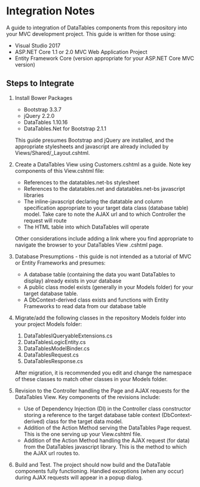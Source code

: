 ﻿# Integration Notes

A guide to integration of DataTables components from this repository into your MVC development project.  This guide is written for those using:

  * Visual Studio 2017
  * ASP.NET Core 1.1 or 2.0 MVC Web Application Project
  * Entity Framework Core (version appropriate for your ASP.NET Core MVC version)

## Steps to Integrate
1. Install Bower Packages
   * Bootstrap 3.3.7
   * jQuery 2.2.0
   * DataTables 1.10.16
   * DataTables.Net for Bootstrap 2.1.1
   
   This guide presumes Bootstrap and jQuery are installed, and the appropriate stylesheets and javascript are already included by Views/Shared/_Layout.cshtml.

2. Create a DataTables View using Customers.cshtml as a guide.  Note key components of this View.cshtml file:
   * References to the datatables.net-bs stylesheet
   * References to the datatables.net and datatables.net-bs javascript libraries
   * The inline-javascript declaring the datatable and column specification appropriate to your target data class (database table) model.  Take care to note the AJAX url and to which Controller the request will route
   * The HTML table into which DataTables will operate

   Other considerations include adding a link where you find appropriate to navigate the browser to your DataTables View .cshtml page.

3. Database Presumptions - this guide is not intended as a tutorial of MVC or Entity Frameworks and presumes:
   * A database table (containing the data you want DataTables to display) already exists in your database
   * A public class model exists (generally in your Models folder) for your target database table.
   * A DbContext-derived class exists and functions with Entity Frameworks to read data from our database table

4. Migrate/add the following classes in the repository Models folder into your project Models folder:
   1. DataTablesIQueryableExtensions.cs
   2. DataTablesLogicEntity.cs
   3. DataTablesModelBinder.cs
   4. DataTablesRequest.cs
   5. DataTablesResponse.cs

   After migration, it is recommended you edit and change the namespace of these classes to match other classes in your Models folder.

5. Revision to the Controller handling the Page and AJAX requests for the DataTables View.  Key components of the revisions include:
   * Use of Dependency Injection (DI) in the Controller class constructor storing a reference to the target database table context (DbContext-derived) class for the target data model.
   * Addition of the Action Method serving the DataTables Page request.  This is the one serving up your View.cshtml file.
   * Addition of the Action Method handling the AJAX request (for data) from the DataTables javascript library.  This is the method to which the AJAX url routes to.

6. Build and Test.  The project should now build and the DataTable components fully functioning.  Handled exceptions (when any occur) during AJAX requests will appear in a popup dialog.
